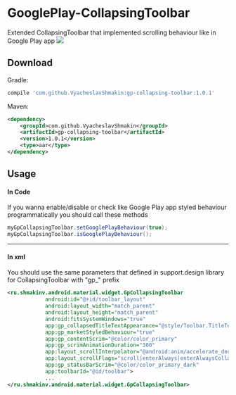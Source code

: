 # GooglePlay-CollapsingToolbar
Extended CollapsingToolbar that implemented scrolling behaviour like in Google Play app
![](https://raw.githubusercontent.com/VyacheslavShmakin/GpCollapsingToolbar/master/sample/demo.gif)


Download
--------

Gradle:

```groovy
compile 'com.github.VyacheslavShmakin:gp-collapsing-toolbar:1.0.1'
```

Maven:

```xml
<dependency>
    <groupId>com.github.VyacheslavShmakin</groupId>
    <artifactId>gp-collapsing-toolbar</artifactId>
    <version>1.0.1</version>
    <type>aar</type>
</dependency>
```


Usage
-----
#### In Code
If you wanna enable/disable or check like Google Play app styled behaviour programmatically you should call these methods
``` java
myGpCollapsingToolbar.setGooglePlayBehaviour(true);
myGpCollapsingToolbar.isGooglePlayBehaviour();
```

-----
#### In xml

You should use the same parameters that defined in support.design library for CollapsingToolbar with "gp_" prefix
```xml
<ru.shmakinv.android.material.widget.GpCollapsingToolbar
            android:id="@+id/toolbar_layout"
            android:layout_width="match_parent"
            android:layout_height="match_parent"
            android:fitsSystemWindows="true"
            app:gp_collapsedTitleTextAppearance="@style/Toolbar.TitleText"
            app:gp_marketStyledBehaviour="true"
            app:gp_contentScrim="@color/color_primary"
            app:gp_scrimAnimationDuration="300"
            app:layout_scrollInterpolator="@android:anim/accelerate_decelerate_interpolator"
            app:layout_scrollFlags="scroll|enterAlways|enterAlwaysCollapsed"
            app:gp_statusBarScrim="@color/color_primary_dark"
            app:toolbarId="@id/toolbar">
            ...
</ru.shmakinv.android.material.widget.GpCollapsingToolbar>
```
